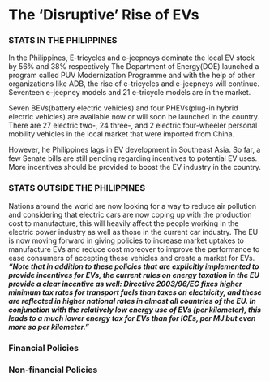 # The ‘Disruptive’ Rise of EVs 





### STATS IN THE PHILIPPINES

In the Philippines, E-tricycles and e-jeepneys dominate the local EV stock by 56% and 38% respectively The Department of Energy(DOE) launched a program called PUV Modernization Programme and with the help of other organizations like ADB, the rise of e-tricycles and e-jeepneys will continue. Seventeen e-jeepney models and 21 e-tricycle models are in the market.

Seven BEVs(battery electric vehicles) and four PHEVs(plug-in hybrid electric vehicles) are available now or will soon be launched in the country. There are 27 electric two-, 24 three-, and 2 electric four-wheeler personal mobility vehicles in the local market that were imported from China.

However, he Philippines lags in EV development in Southeast Asia. So far, a few Senate bills are still pending regarding incentives to potential EV uses. More incentives should be provided to boost the EV industry in the country.


### STATS OUTSIDE THE PHILIPPINES

Nations around the world are now looking for a way to reduce air pollution and considering that electric cars are now coping up with the production cost to manufacture, this will heavily affect the people working in the electric power industry as well as those in the current car industry. The EU is now moving forward in giving policies to increase market uptakes to manufacture EVs and reduce cost moreover to improve the performance to ease consumers of accepting these vehicles and create a market for EVs.
**_“Note that in addition to these policies that are explicitly implemented to provide incentives for EVs, the current rules on energy taxation in the EU provide a clear incentive as well: Directive 2003/96/EC fixes higher minimum tax rates for transport fuels than taxes on electricity, and these are reflected in higher national rates in almost all countries of the EU. In conjunction with the relatively low energy use of EVs (per kilometer), this leads to a much lower energy tax for EVs than for ICEs, per MJ but even more so per kilometer.”_**

### Financial Policies

### Non-financial Policies
